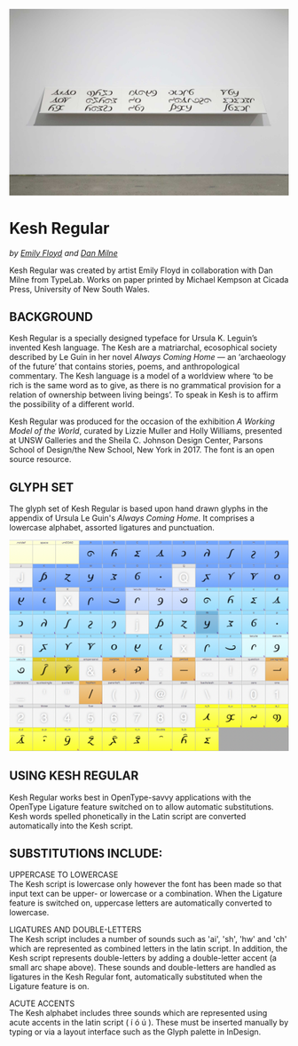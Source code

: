![Kesh](https://github.com/danmilne/Kesh/blob/master/images/Kesh_specimen_unsw_114_2000.jpg)

Kesh Regular
========
_by [Emily Floyd](http://workingmodeloftheworld.com/Emily-Floyd) and [Dan Milne](http://typelab.co)_

Kesh Regular was created by artist Emily Floyd in collaboration with Dan Milne from TypeLab. Works on paper printed by Michael Kempson at Cicada Press, University of New South Wales. 

BACKGROUND
--------
Kesh Regular is a specially designed typeface for Ursula K. Leguin’s invented Kesh language. The Kesh are a matriarchal, ecosophical society described by Le Guin in her novel *Always Coming Home* — an ‘archaeology of the future’ that contains stories, poems, and anthropological commentary. The Kesh language is a model of a worldview where ‘to be rich is the same word as to give, as there is no grammatical provision for a relation of ownership between living beings’. To speak in Kesh is to affirm the possibility of a different world.

Kesh Regular was produced for the occasion of the exhibition *A Working Model of the World*, curated by Lizzie Muller and Holly Williams, presented at UNSW Galleries and the Sheila C. Johnson Design Center, Parsons School of Design/the New School, New York in 2017. The font is an open source resource.

GLYPH SET
--------
The glyph set of Kesh Regular is based upon hand drawn glyphs in the appendix of Ursula Le Guin's *Always Coming Home*. It comprises a lowercase alphabet, assorted ligatures and punctuation.

![Kesh Glyph Set](https://github.com/danmilne/Kesh/blob/master/images/Kesh%20Regular%20glyphset.png)

USING KESH REGULAR
--------
Kesh Regular works best in OpenType-savvy applications with the OpenType Ligature feature switched on to allow automatic substitutions. Kesh words spelled phonetically in the Latin script are converted automatically into the Kesh script.

SUBSTITUTIONS INCLUDE:
--------
UPPERCASE TO LOWERCASE    
The Kesh script is lowercase only however the font has been made so that input text can be upper- or lowercase or a combination. When the Ligature feature is switched on, uppercase letters are automatically converted to lowercase.

LIGATURES AND DOUBLE-LETTERS    
The Kesh script includes a number of sounds such as 'ai', 'sh', 'hw' and 'ch' which are represented as combined letters in the latin script. In addition, the Kesh script represents double-letters by adding a double-letter accent (a small arc shape above). These sounds and double-letters are handled as ligatures in the Kesh Regular font, automatically substituted when the Ligature feature is on.

ACUTE ACCENTS    
The Kesh alphabet includes three sounds which are represented using acute accents in the latin script ( í ó ú ). These must be inserted manually by typing or via a layout interface such as the Glyph palette in InDesign.